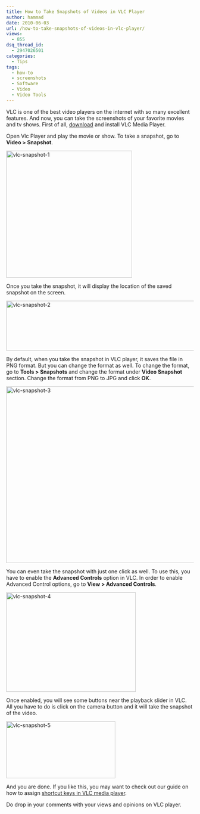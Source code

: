 ```yaml
---
title: How to Take Snapshots of Videos in VLC Player
author: hammad
date: 2010-06-03
url: /how-to-take-snapshots-of-videos-in-vlc-player/
views:
  - 855
dsq_thread_id:
  - 2947026501
categories:
  - Tips
tags:
  - how-to
  - screenshots
  - Software
  - Video
  - Video Tools
---
```

VLC is one of the best video players on the internet with so many excellent features. And now, you can take the screenshots of your favorite movies and tv shows. First of all, <a href="http://www.videolan.org/" onclick="_gaq.push(['_trackEvent', 'outbound-article', 'http://www.videolan.org/', 'download']);" >download</a> and install VLC Media Player.

<!--more-->

Open Vlc Player and play the movie or show. To take a snapshot, go to **Video > Snapshot**.

<img class="wp-image-51001" style="float: none;margin-left: auto;margin-right: auto;border: 0px" src="http://cdn.devilsworkshop.org/files/2010/06/vlcsnapshot1.png" border="0" alt="vlc-snapshot-1" width="338" height="341" />

Once you take the snapshot, it will display the location of the saved snapshot on the screen.

<img style="float: none;margin-left: auto;margin-right: auto;border: 0px" src="http://cdn.devilsworkshop.org/files/2010/06/vlcsnapshot2.png" border="0" alt="vlc-snapshot-2" width="660" height="134" />

By default, when you take the snapshot in VLC player, it saves the file in PNG format. But you can change the format as well. To change the format, go to **Tools > Snapshots** and change the format under **Video Snapshot** section. Change the format from PNG to JPG and click **OK**.

<img style="float: none;margin-left: auto;margin-right: auto;border: 0px" src="http://cdn.devilsworkshop.org/files/2010/06/vlcsnapshot3.png" border="0" alt="vlc-snapshot-3" width="590" height="474" />

You can even take the snapshot with just one click as well. To use this, you have to enable the **Advanced Controls** option in VLC. In order to enable Advanced Control options, go to **View > Advanced Controls**.

[<img style="float: none;margin-left: auto;margin-right: auto;border: 0px" src="http://cdn.devilsworkshop.org/files/2010/06/vlcsnapshot4_thumb.png" border="0" alt="vlc-snapshot-4" width="348" height="267" />][1]

Once enabled, you will see some buttons near the playback slider in VLC. All you have to do is click on the camera button and it will take the snapshot of the video.

<img style="float: none;margin-left: auto;margin-right: auto;border: 0px" src="http://cdn.devilsworkshop.org/files/2010/06/vlcsnapshot5.png" border="0" alt="vlc-snapshot-5" width="293" height="153" />

And you are done. If you like this, you may want to check out our guide on how to assign <a href="http://devilsworkshop.org/vlc-player-shortcuts-and-how-to-change-them/" target="_blank">shortcut keys in VLC media player</a>.

Do drop in your comments with your views and opinions on VLC player.

 [1]: http://cdn.devilsworkshop.org/files/2010/06/vlcsnapshot4.png
